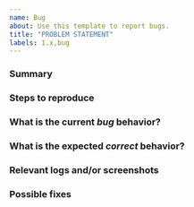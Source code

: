 ```yaml
---
name: Bug
about: Use this template to report bugs.
title: "PROBLEM STATEMENT"
labels: 1.x,bug
---
```


<!---
Please read this!

Before opening a new issue, make sure to search for keywords in the issues
filtered by the "regression" or "type::bug" label:

- https://github.com/dxpr/ckeditor_ai_assist/issues?q=is%3Aopen+is%3Aissue+label%3Abug

and verify the issue you're about to submit isn't a duplicate.
--->

### Summary

<!-- Summarize the bug encountered concisely. -->

### Steps to reproduce

<!-- Describe how one can reproduce the issue - this is very important.
Please use an ordered list. -->

### What is the current _bug_ behavior?

<!-- Describe what actually happens. -->

### What is the expected _correct_ behavior?

<!-- Describe what you should see instead. -->

### Relevant logs and/or screenshots

<!-- Paste any relevant logs - please use code blocks (```) to format
console output, logs, and code as it's tough to read otherwise. -->

### Possible fixes

<!-- If you can, link to the line of code that might be responsible for
the problem. -->
